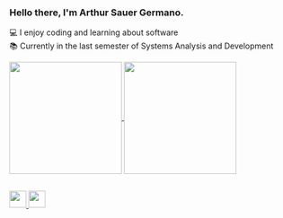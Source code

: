 ### Hello there, I'm Arthur Sauer Germano.

💻 I enjoy coding and learning about software <br>
📚 Currently in the last semester of Systems Analysis and Development

<div>
  <a href="https://github.com/anuraghazra/github-readme-stats">
  <img height=200 align="center" src="https://github-readme-stats.vercel.app/api?username=ArthurSauerr&theme=dark" />
</a>
<a href="https://github.com/anuraghazra/convoychat">
  <img height=200 align="center" src="https://github-readme-stats.vercel.app/api/top-langs?username=ArthurSauerr&layout=compact&langs_count=8&card_width=320&theme=dark" />
</a>
</div>

##

<div>
  <a href="https://www.instagram.com/arthursauuer">
    <img height=30 src="https://img.shields.io/badge/Instagram-E4405F?style=for-the-badge&logo=instagram&logoColor=white">
  </a>
    <a href="https://www.linkedin.com/in/arthur-sauer-germano-215465257/">
    <img height=30 src="https://img.shields.io/badge/LinkedIn-0077B5?style=for-the-badge&logo=linkedin&logoColor=white">
  </a>
</div>

